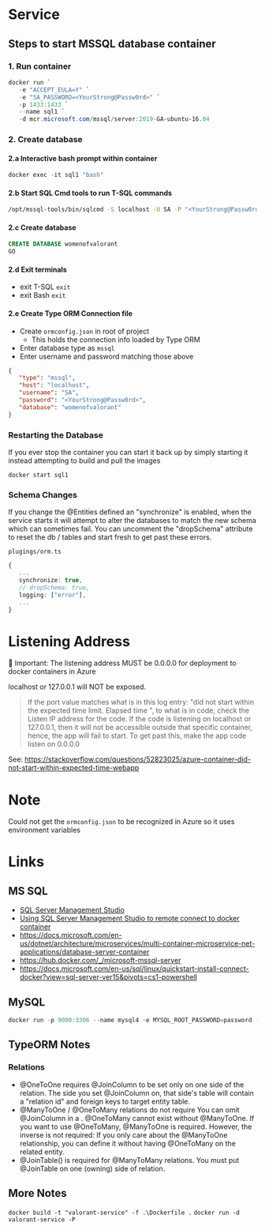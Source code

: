# Service

## Steps to start MSSQL database container

### 1. Run container

```powershell
docker run `
   -e "ACCEPT_EULA=Y" `
   -e "SA_PASSWORD=<YourStrong@Passw0rd>" `
   -p 1433:1433 `
   --name sql1 `
   -d mcr.microsoft.com/mssql/server:2019-GA-ubuntu-16.04
```

### 2. Create database

#### 2.a Interactive bash prompt within container

```powershell
docker exec -it sql1 "bash"
```

#### 2.b Start SQL Cmd tools to run T-SQL commands

```bash
/opt/mssql-tools/bin/sqlcmd -S localhost -U SA -P "<YourStrong@Passw0rd>"
```

#### 2.c Create database

```sql
CREATE DATABASE womenofvalorant
GO
```

#### 2.d Exit terminals

- exit T-SQL
   `exit`
- exit Bash
   `exit`

#### 2.e Create Type ORM Connection file

- Create `ormconfig.json` in root of project
   - This holds the connection info loaded by Type ORM
- Enter database type as `mssql`
- Enter username and password matching those above

```json
{
   "type": "mssql",
   "host": "localhost",
   "username": "SA",
   "password": "<YourStrong@Passw0rd>",
   "database": "womenofvalorant"
}
```

### Restarting the Database

If you ever stop the container you can start it back up by simply starting it instead attempting to build and pull the images

```
docker start sql1
```

### Schema Changes

If you change the @Entities defined an "synchronize" is enabled, when the service starts it will attempt to alter the databases to match the new schema which can sometimes fail.  You can uncomment the "dropSchema" attribute to reset the db / tables and start fresh to get past these errors.

`plugings/orm.ts`

```typescript
{
   ...
   synchronize: true,
   // dropSchema: true,
   logging: ["error"],
   ...
}
```

# Listening Address

🚨 Important: The listening address MUST be 0.0.0.0 for deployment to docker containers in Azure

localhost or 127.0.0.1 will NOT be exposed.

> If the port value matches what is in this log entry: "did not start within the expected time limit. Elapsed time ", to what is in code, check the Listen IP address for the code. If the code is listening on localhost or 127.0.0.1, then it will not be accessible outside that specific container, hence, the app will fail to start. To get past this, make the app code listen on 0.0.0.0

See: https://stackoverflow.com/questions/52823025/azure-container-did-not-start-within-expected-time-webapp

# Note

Could not get the `ormconfig.json` to be recognized in Azure so it uses environment variables
# Links

## MS SQL

- [SQL Server Management Studio](https://docs.microsoft.com/en-us/sql/ssms/sql-server-management-studio-ssms)
- [Using SQL Server Management Studio to remote connect to docker container](https://stackoverflow.com/questions/47984603/using-sql-server-management-studio-to-remote-connect-to-docker-container)
- https://docs.microsoft.com/en-us/dotnet/architecture/microservices/multi-container-microservice-net-applications/database-server-container
- https://hub.docker.com/_/microsoft-mssql-server
- https://docs.microsoft.com/en-us/sql/linux/quickstart-install-connect-docker?view=sql-server-ver15&pivots=cs1-powershell

## MySQL

```powershell
docker run -p 9000:3306 --name mysql4 -e MYSQL_ROOT_PASSWORD=password -e MYSQL_DATABASE=db1 -e MYSQL_ROOT_HOST=% -d mysql/mysql-server:latest
```

## TypeORM Notes

### Relations

- @OneToOne requires @JoinColumn to be set only on one side of the relation. The side you set @JoinColumn on, that side's table will contain a "relation id" and foreign keys to target entity table.
- @ManyToOne / @OneToMany relations do not require You can omit @JoinColumn in a . @OneToMany cannot exist without @ManyToOne. If you want to use @OneToMany, @ManyToOne is required. However, the inverse is not required: If you only care about the @ManyToOne relationship, you can define it without having @OneToMany on the related entity.
- @JoinTable() is required for @ManyToMany relations. You must put @JoinTable on one (owning) side of relation.


## More Notes

`docker build -t "valorant-service" -f .\Dockerfile .`
`docker run -d valorant-service -P`